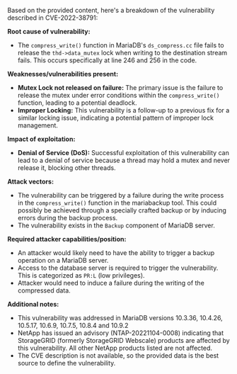 Based on the provided content, here's a breakdown of the vulnerability described in CVE-2022-38791:

**Root cause of vulnerability:**
- The `compress_write()` function in MariaDB's `ds_compress.cc` file fails to release the `thd->data_mutex` lock when writing to the destination stream fails. This occurs specifically at line 246 and 256 in the code.

**Weaknesses/vulnerabilities present:**
- **Mutex Lock not released on failure:** The primary issue is the failure to release the mutex under error conditions within the `compress_write()` function, leading to a potential deadlock.
- **Improper Locking:** This vulnerability is a follow-up to a previous fix for a similar locking issue, indicating a potential pattern of improper lock management.

**Impact of exploitation:**
- **Denial of Service (DoS):** Successful exploitation of this vulnerability can lead to a denial of service because a thread may hold a mutex and never release it, blocking other threads.

**Attack vectors:**
- The vulnerability can be triggered by a failure during the write process in the `compress_write()` function in the mariabackup tool. This could possibly be achieved through a specially crafted backup or by inducing errors during the backup process.
- The vulnerability exists in the `Backup` component of MariaDB server.

**Required attacker capabilities/position:**
- An attacker would likely need to have the ability to trigger a backup operation on a MariaDB server.
- Access to the database server is required to trigger the vulnerability. This is categorized as `PR:L` (low privileges).
- Attacker would need to induce a failure during the writing of the compressed data.

**Additional notes:**
- This vulnerability was addressed in MariaDB versions 10.3.36, 10.4.26, 10.5.17, 10.6.9, 10.7.5, 10.8.4 and 10.9.2
- NetApp has issued an advisory (NTAP-20221104-0008) indicating that StorageGRID (formerly StorageGRID Webscale) products are affected by this vulnerability. All other NetApp products listed are not affected.
- The CVE description is not available, so the provided data is the best source to define the vulnerability.